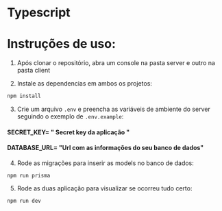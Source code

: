 # Typescript

# Instruções de uso:

1. Após clonar o repositório, abra um console na pasta server e outro na pasta client

2. Instale as dependencias em ambos os projetos:
```bash
npm install
```

3. Crie um arquivo `.env` e preencha as variáveis de ambiente do server seguindo o exemplo de `.env.example`:

####   SECRET_KEY= " Secret key da aplicação "
####   DATABASE_URL= "Url com as informações do seu banco de dados"

4. Rode as migrações para inserir as models no banco de dados:
```
npm run prisma
```

5. Rode as duas aplicação para visualizar se ocorreu tudo certo:

```bash
npm run dev
```
